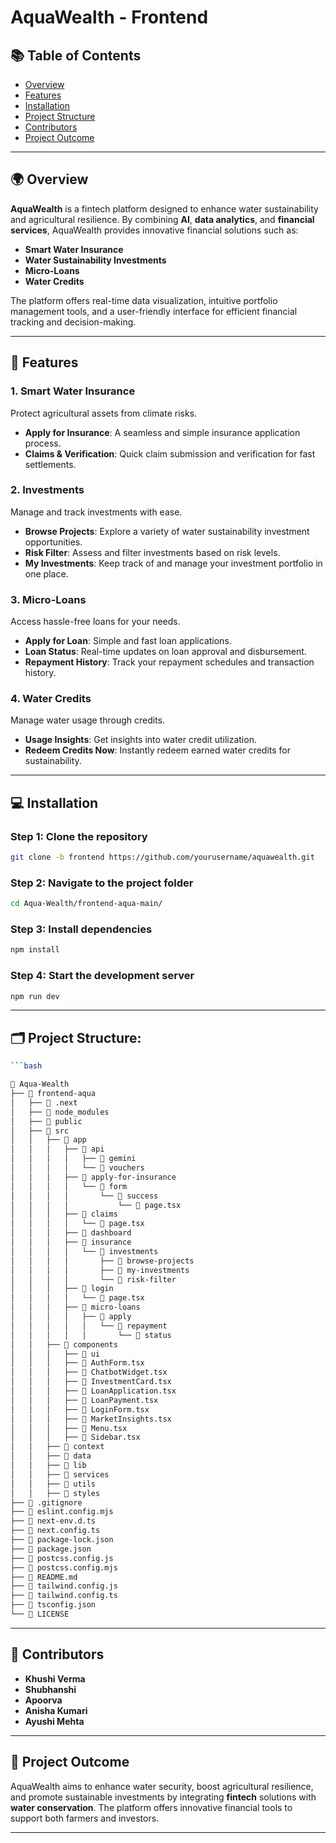 
# AquaWealth - Frontend

## 📚 Table of Contents
- [Overview](#overview)
- [Features](#features)
- [Installation](#installation)
- [Project Structure](#project-structure)
- [Contributors](#contributors)
- [Project Outcome](#project-outcome)

---

## 🌍 Overview
**AquaWealth** is a fintech platform designed to enhance water sustainability and agricultural resilience. By combining **AI**, **data analytics**, and **financial services**, AquaWealth provides innovative financial solutions such as:
- **Smart Water Insurance**
- **Water Sustainability Investments**
- **Micro-Loans**
- **Water Credits**

The platform offers real-time data visualization, intuitive portfolio management tools, and a user-friendly interface for efficient financial tracking and decision-making.

---

## 🔑 Features

### 1. **Smart Water Insurance**
Protect agricultural assets from climate risks.
- **Apply for Insurance**: A seamless and simple insurance application process.
- **Claims & Verification**: Quick claim submission and verification for fast settlements.

### 2. **Investments**
Manage and track investments with ease.
- **Browse Projects**: Explore a variety of water sustainability investment opportunities.
- **Risk Filter**: Assess and filter investments based on risk levels.
- **My Investments**: Keep track of and manage your investment portfolio in one place.

### 3. **Micro-Loans**
Access hassle-free loans for your needs.
- **Apply for Loan**: Simple and fast loan applications.
- **Loan Status**: Real-time updates on loan approval and disbursement.
- **Repayment History**: Track your repayment schedules and transaction history.

### 4. **Water Credits**
Manage water usage through credits.
- **Usage Insights**: Get insights into water credit utilization.
- **Redeem Credits Now**: Instantly redeem earned water credits for sustainability.

---

## 💻 Installation

### Step 1: Clone the repository
```bash
git clone -b frontend https://github.com/yourusername/aquawealth.git
```

### Step 2: Navigate to the project folder
```bash
cd Aqua-Wealth/frontend-aqua-main/
```

### Step 3: Install dependencies
```bash
npm install
```

### Step 4: Start the development server
```bash
npm run dev
```

---

## 🗂️ Project Structure:
```bash
```bash

📂 Aqua-Wealth
├── 📂 frontend-aqua
│   ├── 📂 .next
│   ├── 📂 node_modules
│   ├── 📂 public
│   ├── 📂 src
│   │   ├── 📂 app
│   │   │   ├── 📂 api
│   │   │   │   ├── 📂 gemini
│   │   │   │   └── 📂 vouchers
│   │   │   ├── 📂 apply-for-insurance
│   │   │   │   └── 📂 form
│   │   │   │       └── 📂 success
│   │   │   │           └── 📄 page.tsx
│   │   │   ├── 📂 claims
│   │   │   │   └── 📄 page.tsx
│   │   │   ├── 📂 dashboard
│   │   │   ├── 📂 insurance
│   │   │   │   └── 📂 investments
│   │   │   │       ├── 📂 browse-projects
│   │   │   │       ├── 📂 my-investments
│   │   │   │       └── 📂 risk-filter
│   │   │   ├── 📂 login
│   │   │   │   └── 📄 page.tsx
│   │   │   ├── 📂 micro-loans
│   │   │   │   ├── 📂 apply
│   │   │   │   │   └── 📂 repayment
│   │   │   │   │       └── 📂 status
│   │   ├── 📂 components
│   │   │   ├── 📂 ui
│   │   │   ├── 📄 AuthForm.tsx
│   │   │   ├── 📄 ChatbotWidget.tsx
│   │   │   ├── 📄 InvestmentCard.tsx
│   │   │   ├── 📄 LoanApplication.tsx
│   │   │   ├── 📄 LoanPayment.tsx
│   │   │   ├── 📄 LoginForm.tsx
│   │   │   ├── 📄 MarketInsights.tsx
│   │   │   ├── 📄 Menu.tsx
│   │   │   ├── 📄 Sidebar.tsx
│   │   ├── 📂 context
│   │   ├── 📂 data
│   │   ├── 📂 lib
│   │   ├── 📂 services
│   │   ├── 📂 utils
│   │   ├── 📂 styles
├── 📄 .gitignore
├── 📄 eslint.config.mjs
├── 📄 next-env.d.ts
├── 📄 next.config.ts
├── 📄 package-lock.json
├── 📄 package.json
├── 📄 postcss.config.js
├── 📄 postcss.config.mjs
├── 📄 README.md
├── 📄 tailwind.config.js
├── 📄 tailwind.config.ts
├── 📄 tsconfig.json
└── 📄 LICENSE
```

---

## 👥 Contributors
- **Khushi Verma**
- **Shubhanshi** 
- **Apoorva**
- **Anisha Kumari**
- **Ayushi Mehta**

---

## 🌱 Project Outcome
AquaWealth aims to enhance water security, boost agricultural resilience, and promote sustainable investments by integrating **fintech** solutions with **water conservation**. The platform offers innovative financial tools to support both farmers and investors.

---
